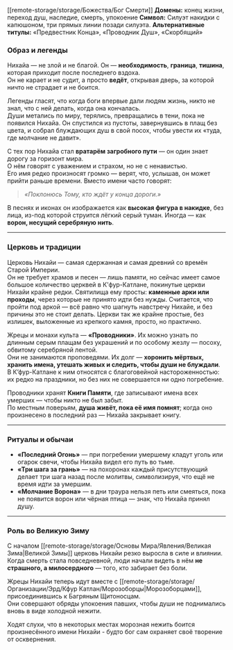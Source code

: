 [[remote-storage/storage/Божества/Бог Смерти]]
**Домены:** конец жизни, переход душ, наследие, смерть, упокоение
**Символ:** Силуэт накидки с капюшоном, три прямых линии позади силуэта.
**Альтернативные титулы:** «Предвестник Конца», «Проводник Душ», «Скорбящий»
### Образ и легенды

Нихайа — не злой и не благой. Он — **необходимость**, **граница**, **тишина**, которая приходит после последнего вздоха.  
Он не карает и не судит, а просто **ведёт**, открывая дверь, за которой ничто не страдает и не боится.

Легенды гласят, что когда боги впервые дали людям жизнь, никто не знал, что с ней делать, когда она кончалась.  
Души метались по миру, терялись, превращались в тени, пока не появился Нихайа. Он спустился из пустоты, завернувшись в плащ без цвета, и собрал блуждающих душ в свой посох, чтобы увести их «туда, где молчание не давит».

С тех пор Нихайа стал **вратарём загробного пути** — он один знает дорогу за горизонт мира.  
О нём говорят с уважением и страхом, но не с ненавистью.  
Его имя редко произносят громко — верят, что, услышав, он может прийти раньше времени. Вместо имени часто говорят:

> _«Поклонюсь Тому, кто ждёт у конца дороги.»_

В песнях и иконах он изображается как **высокая фигура в накидке**, без лица, из-под которой струится лёгкий серый туман. Иногда — как **ворон, несущий серебряную нить**.

---
### Церковь и традиции

Церковь Нихайи — самая сдержанная и самая древний со времён Старой Империи.  
Он не требует храмов и песен — лишь памяти, но сейчас имеет самое большое количество церквей в К'фур-Катлане, покинутые церкви Нихайи крайне редки.
Святилища ему просты: **каменные арки или проходы**, через которые не принято идти без нужды. Считается, что пройти под аркой — всё равно что шагнуть навстречу Нихайе, и без причины это не стоит делать.
Церкви так же крайне простые, без излишек, выложенные из крепкого камня, просто, но практично.

Жрецы и монахи культа — **«Проводники»**. Их можно узнать по длинным серым плащам без украшений и по особому жезлу — посоху, обвитому серебряной лентой.  
Они не занимаются проповедями. Их долг — **хоронить мёртвых, хранить имена, утешать живых и следить, чтобы души не блуждали**.  
В К’фур-Катлане к ним относятся с благоговейной настороженностью: их редко на праздники, но без них не совершается ни одно погребение.

Проводники хранят **Книги Памяти**, где записывают имена всех умерших — чтобы никто не был забыт.  
По местным поверьям, **душа живёт, пока её имя помнят**; когда оно произнесено в последний раз — Нихайа закрывает книгу.

---

### Ритуалы и обычаи

- **«Последний Огонь»** — при погребении умершему кладут уголь или огарок свечи, чтобы Нихайа видел его путь во тьме.
- **«Три шага за грань»** — на похоронах каждый присутствующий делает три шага назад после молитвы, символизируя, что ещё не время идти за умершим.
- **«Молчание Ворона»** — в дни траура нельзя петь или смеяться, пока не появится ворон или чёрная птица — знак, что Нихайа принял душу.
---

### Роль во Великую Зиму

С началом [[remote-storage/storage/Основы Мира/Явления/Великая Зима|Великой Зимы]] церковь Нихайи резко выросла в силе и влиянии.  
Когда смерть стала повседневной, люди начали видеть в нём **не страшного, а милосердного** — того, кто забирает без боли.

Жрецы Нихайи теперь идут вместе с [[remote-storage/storage/Организации/Эрд/Кфур Катлан/Морозоборцы|Морозоборцами]], присоединившись к Багряным Щитоносцам.  
Они совершают обряды упокоения павших, чтобы души не поднимались вновь в виде холодной нежити.

Ходят слухи, что в некоторых местах морозная нежить боится произнесённого имени Нихайи - будто бог сам охраняет своё творение от осквернения.
